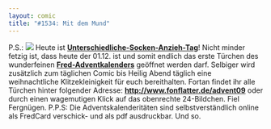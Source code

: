 ```yaml
---
layout: comic
title: "#1534: Mit dem Mund"
---
```


P.S.: 
<a href="http://www.fonflatter.de/advent09"><img src="http://www.fonflatter.de/adv09/kaefer.png"></a>
Heute ist <a href="http://www.fonflatter.de/kalender"><strong>Unterschiedliche-Socken-Anzieh-Tag</strong></a>! 
Nicht minder fetzig ist, dass heute der 01.12. ist und somit endlich das erste Türchen des wunderfeinen <a href="http://www.fonflatter.de/advent09"><strong>Fred-Adventkalenders</strong></a> geöffnet werden darf. Selbiger wird zusätzlich zum täglichen Comic bis Heilig Abend täglich eine weihnachtliche Klitzekleinigkeit für euch bereithalten.
Fortan findet ihr alle Türchen hinter folgender Adresse:
<a href="http://www.fonflatter.de/advent09"><strong>http://www.fonflatter.de/advent09</strong></a>
oder durch einen wagemutigen Klick auf das obenrechte 24-Bildchen.
Fiel Fergnügen.
P.P.S:
Die Adventskalenderitäten sind selbstverständlich online als FredCard verschick- und als pdf ausdruckbar.
Und so.
